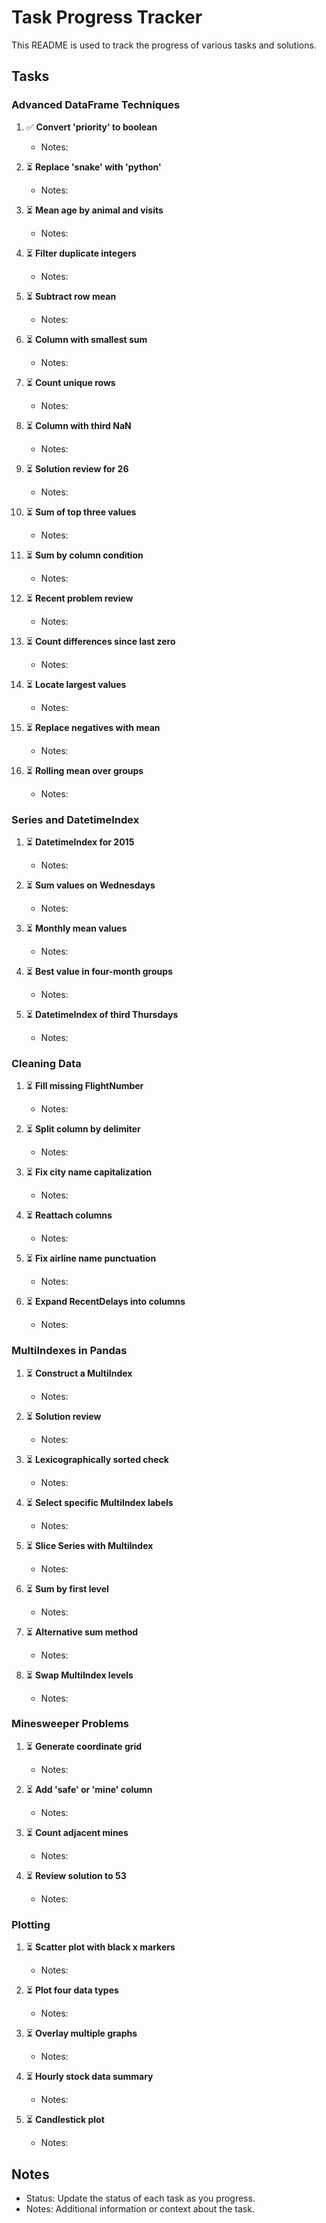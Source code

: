 # Task Progress Tracker

This README is used to track the progress of various tasks and solutions.

## Tasks

### Advanced DataFrame Techniques

1. ✅ **Convert 'priority' to boolean**
   - Notes:

2. ⏳ **Replace 'snake' with 'python'**
   - Notes:

3. ⏳ **Mean age by animal and visits**
   - Notes:

4. ⏳ **Filter duplicate integers**
   - Notes:

5. ⏳ **Subtract row mean**
   - Notes:

6. ⏳ **Column with smallest sum**
   - Notes:

7. ⏳ **Count unique rows**
   - Notes:

8. ⏳ **Column with third NaN**
   - Notes:

9. ⏳ **Solution review for 26**
   - Notes:

10. ⏳ **Sum of top three values**
    - Notes:

11. ⏳ **Sum by column condition**
    - Notes:

12. ⏳ **Recent problem review**
    - Notes:

13. ⏳ **Count differences since last zero**
    - Notes:

14. ⏳ **Locate largest values**
    - Notes:

15. ⏳ **Replace negatives with mean**
    - Notes:

16. ⏳ **Rolling mean over groups**
    - Notes:

### Series and DatetimeIndex

1. ⏳ **DatetimeIndex for 2015**
   - Notes:

2. ⏳ **Sum values on Wednesdays**
   - Notes:

3. ⏳ **Monthly mean values**
   - Notes:

4. ⏳ **Best value in four-month groups**
   - Notes:

5. ⏳ **DatetimeIndex of third Thursdays**
   - Notes:

### Cleaning Data

1. ⏳ **Fill missing FlightNumber**
   - Notes:

2. ⏳ **Split column by delimiter**
   - Notes:

3. ⏳ **Fix city name capitalization**
   - Notes:

4. ⏳ **Reattach columns**
   - Notes:

5. ⏳ **Fix airline name punctuation**
   - Notes:

6. ⏳ **Expand RecentDelays into columns**
   - Notes:

### MultiIndexes in Pandas

1. ⏳ **Construct a MultiIndex**
   - Notes:

2. ⏳ **Solution review**
   - Notes:

3. ⏳ **Lexicographically sorted check**
   - Notes:

4. ⏳ **Select specific MultiIndex labels**
   - Notes:

5. ⏳ **Slice Series with MultiIndex**
   - Notes:

6. ⏳ **Sum by first level**
   - Notes:

7. ⏳ **Alternative sum method**
   - Notes:

8. ⏳ **Swap MultiIndex levels**
   - Notes:

### Minesweeper Problems

1. ⏳ **Generate coordinate grid**
   - Notes:

2. ⏳ **Add 'safe' or 'mine' column**
   - Notes:

3. ⏳ **Count adjacent mines**
   - Notes:

4. ⏳ **Review solution to 53**
   - Notes:

### Plotting

1. ⏳ **Scatter plot with black x markers**
   - Notes:

2. ⏳ **Plot four data types**
   - Notes:

3. ⏳ **Overlay multiple graphs**
   - Notes:

4. ⏳ **Hourly stock data summary**
   - Notes:

5. ⏳ **Candlestick plot**
   - Notes:

## Notes
- Status: Update the status of each task as you progress.
- Notes: Additional information or context about the task.

<style>
    .task-done { color: red; }
    .task-in-progress { color: orange; }
</style>
